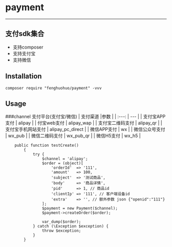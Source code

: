 # payment
---
## 支付sdk集合

* 支持composer
* 支持支付宝
* 支持微信

## Installation

```shell
composer require "fenghuohuo/payment" -vvv
```

## Usage
###channel 支付平台(支付宝/微信)
| 支付渠道 |参数 |
| :---: | --- |
| 支付宝APP支付 | alipay |
| 付宝web支付 | alipay_wap |
| 支付宝二维码支付 | alipay_qr |
| 支付宝手机网站支付 | alipay_pc_direct |
| 微信APP支付 | wx |
| 微信公众号支付 | wx_pub |
| 微信二维码支付 | wx_pub_qr |
| 微信H5支付 | wx_h5 |

```$xslt
    public function testCreate()
        {
            try {
                $channel = 'alipay';
                $order = (object)[
                    'orderId'  => '111',
                    'amount'   => 100,
                    'subject'  => '测试商品',
                    'body'     => '商品详情',
                    'pid'      => 1, // 商品id
                    'clientIp' => '111', // 客户端设备id
                    'extra'    => '', // 额外参数 json {"openid":"111"}
                ];
                $payment = new Payment($channel);
                $payment->createOrder($order);
    
                var_dump($order);
            } catch (\Exception $exception) {
                throw $exception;
            }
        }
```